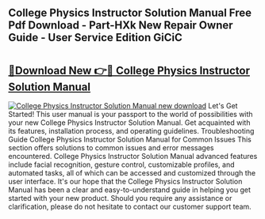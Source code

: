 ## College Physics Instructor Solution Manual Free Pdf Download - Part-HXk New Repair Owner Guide - User Service Edition GiCiC

# <h2><a href="http://bc74990.oget.top/?id=College+Physics+Instructor+Solution+Manual">🔗Download New 👉🔴 College Physics Instructor Solution Manual</a></h2>

[![College Physics Instructor Solution Manual new download](https://i.imgur.com/5g1atiW.png)](http://bc74990.oget.top/?id=College+Physics+Instructor+Solution+Manual)
Let's Get Started! This user manual is your passport to the world of possibilities with your new College Physics Instructor Solution Manual. Get acquainted with its features, installation process, and operating guidelines. Troubleshooting Guide College Physics Instructor Solution Manual for Common Issues This section offers solutions to common issues and error messages encountered. College Physics Instructor Solution Manual advanced features include facial recognition, gesture control, customizable profiles, and automated tasks, all of which can be accessed and customized through the user interface. It's our hope that the College Physics Instructor Solution Manual has been a clear and easy-to-understand guide in helping you get started with your new product. Should you require any assistance or clarification, please do not hesitate to contact our customer support team.
